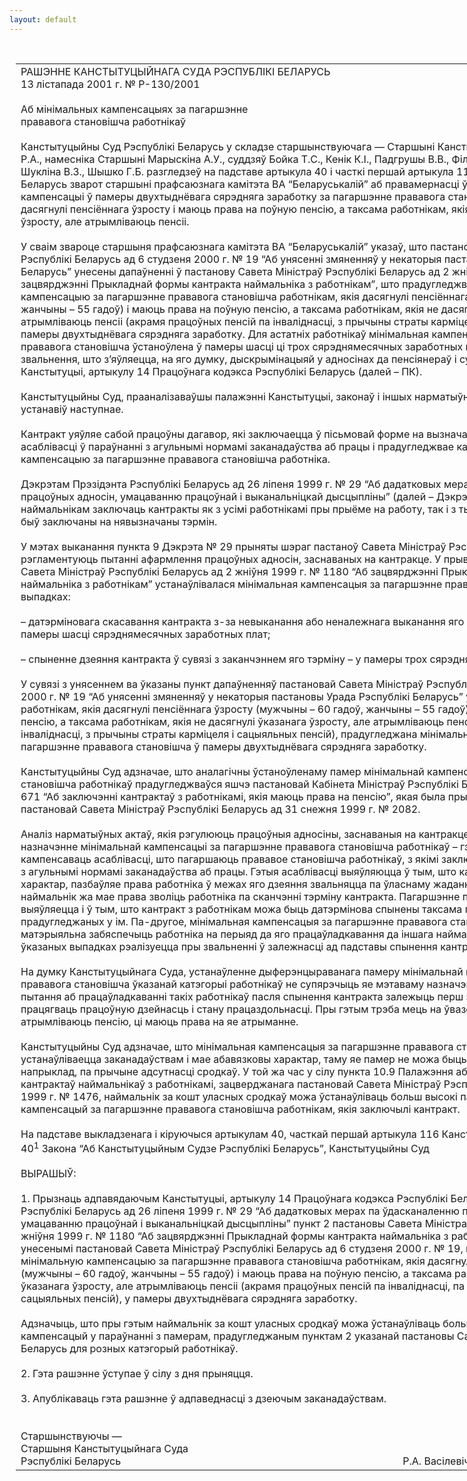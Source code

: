```yaml
---
layout: default
---
```


<div style="margin: 0px auto; width: 1000px;">

<div id="flag">

 

</div>

<div id="fixedWidth">

<div id="body">

<div id="columnSpanned">

<div id="content" style="margin: 10px">

<table>
<colgroup>
<col style="width: 100%" />
</colgroup>
<tbody>
<tr class="odd">
<td><div data-align="center" style="text-transform: uppercase;">
Рашэнне Канстытуцыйнага Суда Рэспублікі Беларусь
</div>
<div data-align="center">
13 лістапада 2001 г. № Р-130/2001
</div>
<div data-align="left" style="width: 400px; margin-top: 20px; margin-bottom: 20px;">
Аб мінімальных кампенсацыях за пагаршэнне прававога становішча работнікаў
</div>
<div data-align="justify">
Канстытуцыйны Суд Рэспублікі Беларусь у складзе старшынствуючага — Старшыні Канстытуцыйнага Суда Васілевіча Р.А., намесніка Старшыні Марыскіна А.У., суддзяў Бойка Т.С., Кенік К.I., Падгрушы В.В., Філіпчык Р.I., Цікавенкі А.Г., Шукліна В.З., Шышко Г.Б. разгледзеў на падставе артыкула 40 і часткі першай артыкула 116 Канстытуцыі Рэспублікі Беларусь зварот старшыні прафсаюзнага камітэта ВА “Беларуськалій” аб правамернасці ўстанаўлення мінімальнай кампенсацыі ў памеры двухтыднёвага сярэдняга заработку за пагаршэнне прававога становішча работнікам, якія дасягнулі пенсіённага ўзросту і маюць права на поўную пенсію, а таксама работнікам, якія не дасягнулі ўказанага ўзросту, але атрымліваюць пенсіі.
</div>
<div data-align="justify">
 
</div>
<div data-align="justify">
У сваім звароце старшыня прафсаюзнага камітэта ВА “Беларуськалій” указаў, што пастановай Савета Міністраў Рэспублікі Беларусь ад 6 студзеня 2000 г. № 19 “Аб унясенні змяненняў у некаторыя пастановы Урада Рэспублікі Беларусь” унесены дапаўненні ў пастанову Савета Міністраў Рэспублікі Беларусь ад 2 жніўня 1999 г. № 1180 “Аб зацвярджэнні Прыкладнай формы кантракта наймальніка з работнікам”, што прадугледжваюць мінімальную кампенсацыю за пагаршэнне прававога становішча работнікам, якія дасягнулі пенсіённага ўзросту (мужчыны – 60 гадоў, жанчыны – 55 гадоў) і маюць права на поўную пенсію, а таксама работнікам, якія не дасягнулі ўказанага ўзросту, але атрымліваюць пенсіі (акрамя працоўных пенсій па інваліднасці, з прычыны страты карміцеля і сацыяльных пенсій), у памеры двухтыднёвага сярэдняга заработку. Для астатніх работнікаў мінімальная кампенсацыя за пагаршэнне іх прававога становішча ўстаноўлена ў памеры шасці ці трох сярэднямесячных заработных плат у залежнасці ад падставы звальнення, што з’яўляецца, на яго думку, дыскрымінацыяй у адносінах да пенсіянераў і супярэчыць артыкулам 22 і 23 Канстытуцыі, артыкулу 14 Працоўнага кодэкса Рэспублікі Беларусь (далей – ПК).
</div>
<div data-align="justify">
 
</div>
<div data-align="justify">
Канстытуцыйны Суд, прааналізаваўшы палажэнні Канстытуцыі, законаў і іншых нарматыўных актаў Рэспублікі Беларусь, устанавіў наступнае.
</div>
<div data-align="justify">
 
</div>
<div data-align="justify">
Кантракт уяўляе сабой працоўны дагавор, які заключаецца ў пісьмовай форме на вызначаны ў ім тэрмін, змяшчае асаблівасці ў параўнанні з агульнымі нормамі заканадаўства аб працы і прадугледжвае канкрэтную мінімальную кампенсацыю за пагаршэнне прававога становішча работніка.
</div>
<div data-align="justify">
 
</div>
<div data-align="justify">
Дэкрэтам Прэзідэнта Рэспублікі Беларусь ад 26 ліпеня 1999 г. № 29 “Аб дадатковых мерах па ўдасканаленню працоўных адносін, умацаванню працоўнай і выканальніцкай дысцыпліны” (далей – Дэкрэт № 29) прадастаўлена права наймальнікам заключаць кантракты як з усімі работнікамі пры прыёме на работу, так і з тымі, працоўны дагавор з якімі быў заключаны на нявызначаны тэрмін.
</div>
<div data-align="justify">
 
</div>
<div data-align="justify">
У мэтах выканання пункта 9 Дэкрэта № 29 прыняты шэраг пастаноў Савета Міністраў Рэспублікі Беларусь, якія рэгламентуюць пытанні афармлення працоўных адносін, заснаваных на кантракце. У прыватнасці, пунктам 2 пастановы Савета Міністраў Рэспублікі Беларусь ад 2 жніўня 1999 г. № 1180 “Аб зацвярджэнні Прыкладнай формы кантракта наймальніка з работнікам” устанаўлівалася мінімальная кампенсацыя за пагаршэнне прававога становішча работніка ў выпадках:
</div>
<div data-align="justify">
 
</div>
<div data-align="justify">
– датэрміновага скасавання кантракта з-за невыканання або неналежнага выканання яго ўмоў па віне наймальніка – у памеры шасці сярэднямесячных заработных плат;
</div>
<div data-align="justify">
 
</div>
<div data-align="justify">
– спыненне дзеяння кантракта ў сувязі з заканчэннем яго тэрміну – у памеры трох сярэднямесячных заработных плат.
</div>
<div data-align="justify">
 
</div>
<div data-align="justify">
У сувязі з унясеннем ва ўказаны пункт дапаўненняў пастановай Савета Міністраў Рэспублікі Беларусь ад 6 студзеня 2000 г. № 19 “Аб унясенні змяненняў у некаторыя пастановы Урада Рэспублікі Беларусь” у пералічаных вышэй выпадках работнікам, якія дасягнулі пенсіённага ўзросту (мужчыны – 60 гадоў, жанчыны – 55 гадоў) і маюць права на поўную пенсію, а таксама работнікам, якія не дасягнулі ўказанага ўзросту, але атрымліваюць пенсіі (акрамя працоўных пенсій па інваліднасці, з прычыны страты карміцеля і сацыяльных пенсій), прадугледжана мінімальная кампенсацыя за пагаршэнне прававога становішча ў памеры двухтыднёвага сярэдняга заработку.
</div>
<div data-align="justify">
 
</div>
<div data-align="justify">
Канстытуцыйны Суд адзначае, што аналагічны ўстаноўленаму памер мінімальнай кампенсацыі за пагаршэнне прававога становішча работнікаў прадугледжваўся яшчэ пастановай Кабінета Міністраў Рэспублікі Беларусь ад 8 снежня 1995 г. № 671 “Аб заключэнні кантрактаў з работнікамі, якія маюць права на пенсію”, якая была прызнана страціўшай сілу пастановай Савета Міністраў Рэспублікі Беларусь ад 31 снежня 1999 г. № 2082.
</div>
<div data-align="justify">
 
</div>
<div data-align="justify">
Аналіз нарматыўных актаў, якія рэгулююць працоўныя адносіны, заснаваныя на кантракце, сведчыць, што мэтавае назначэнне мінімальнай кампенсацыі за пагаршэнне прававога становішча работнікаў – гэта, па-першае, мінімальна кампенсаваць асаблівасці, што пагаршаюць прававое становішча работнікаў, з якімі заключаны кантракты, у параўнанні з агульнымі нормамі заканадаўства аб працы. Гэтыя асаблівасці выяўляюцца ў тым, што кантракт, маючы тэрміновы характар, пазбаўляе права работніка ў межах яго дзеяння звальняцца па ўласнаму жаданню згодна з артыкулам 40 ПК, наймальнік жа мае права зволіць работніка па сканчэнні тэрміну кантракта. Пагаршэнне прававога становішча выяўляецца і ў тым, што кантракт з работнікам можа быць датэрмінова спынены таксама па дадатковых падставах, прадугледжаных у ім. Па-другое, мінімальная кампенсацыя за пагаршэнне прававога становішча работніка дазваляе матэрыяльна забяспечыць работніка на перыяд да яго працаўладкавання да іншага наймальніка, паколькі права на яе ва ўказаных выпадках рэалізуецца пры звальненні ў залежнасці ад падставы спынення кантракта.
</div>
<div data-align="justify">
 
</div>
<div data-align="justify">
На думку Канстытуцыйнага Суда, устанаўленне дыферэнцыраванага памеру мінімальнай кампенсацыі за пагаршэнне прававога становішча ўказанай катэгорыі работнікаў не супярэчыць яе мэтаваму назначэнню, паколькі вырашэнне пытання аб працаўладкаванні такіх работнікаў пасля спынення кантракта залежыць перш за ўсё ад іх жадання працягваць працоўную дзейнасць і стану працаздольнасці. Пры гэтым трэба мець на ўвазе, што работнікі ці ўжо атрымліваюць пенсію, ці маюць права на яе атрыманне.
</div>
<div data-align="justify">
 
</div>
<div data-align="justify">
Канстытуцыйны Суд адзначае, што мінімальная кампенсацыя за пагаршэнне прававога становішча работнікаў устанаўліваецца заканадаўствам і мае абавязковы характар, таму яе памер не можа быць паменшаны наймальнікам, напрыклад, па прычыне адсутнасці сродкаў. У той жа час у сілу пункта 10.9 Палажэння аб парадку і ўмовах заключэння кантрактаў наймальнікаў з работнікамі, зацверджанага пастановай Савета Міністраў Рэспублікі Беларусь ад 25 верасня 1999 г. № 1476, наймальнік за кошт уласных сродкаў можа ўстанаўліваць больш высокі памер мінімальных кампенсацый за пагаршэнне прававога становішча работнікам, якія заключылі кантракт.
</div>
<div data-align="justify">
 
</div>
<div data-align="justify">
На падставе выкладзенага і кіруючыся артыкулам 40, часткай першай артыкула 116 Канстытуцыі, артыкуламі 11, 36, 40, 40<sup>1</sup> Закона “Аб Канстытуцыйным Судзе Рэспублікі Беларусь”, Канстытуцыйны Суд
</div>
<div data-align="justify">
 
</div>
<div data-align="center">
ВЫРАШЫЎ:
</div>
<div data-align="center">
<strong> </strong>
</div>
<div data-align="justify">
1. Прызнаць адпавядаючым Канстытуцыі, артыкулу 14 Працоўнага кодэкса Рэспублікі Беларусь і Дэкрэту Прэзідэнта Рэспублікі Беларусь ад 26 ліпеня 1999 г. № 29 “Аб дадатковых мерах па ўдасканаленню працоўных адносін, умацаванню працоўнай і выканальніцкай дысцыпліны” пункт 2 пастановы Савета Міністраў Рэспублікі Беларусь ад 2 жніўня 1999 г. № 1180 “Аб зацвярджэнні Прыкладнай формы кантракта наймальніка з работнікам” з дапаўненнямі, унесенымі пастановай Савета Міністраў Рэспублікі Беларусь ад 6 студзеня 2000 г. № 19, што прадугледжвае мінімальную кампенсацыю за пагаршэнне прававога становішча работнікам, якія дасягнулі пенсіённага ўзросту (мужчыны – 60 гадоў, жанчыны – 55 гадоў) і маюць права на поўную пенсію, а таксама работнікам, якія не дасягнулі ўказанага ўзросту, але атрымліваюць пенсіі (акрамя працоўных пенсій па інваліднасці, па прычыне страты карміцеля і сацыяльных пенсій), у памеры двухтыднёвага сярэдняга заработку.
</div>
<div data-align="justify">
 
</div>
<div data-align="justify">
Адзначыць, што пры гэтым наймальнік за кошт уласных сродкаў можа ўстанаўліваць больш высокі памер мінімальных кампенсацый у параўнанні з памерам, прадугледжаным пунктам 2 указанай пастановы Савета Міністраў Рэспублікі Беларусь для розных катэгорый работнікаў.
</div>
<div data-align="justify">
 
</div>
<div data-align="justify">
2. Гэта рашэнне ўступае ў сілу з дня прыняцця.
</div>
<div data-align="justify">
 
</div>
<div data-align="justify">
3. Апублікаваць гэта рашэнне ў адпаведнасці з дзеючым заканадаўствам.
</div>
<div>
 
</div>
<div>
 
</div>
<div>
Старшынствуючы —
</div>
<div>
Старшыня Канстытуцыйнага Суда
</div>
<div>
Рэспублікі Беларусь<span>                                                                                                         Р.А. Васілевіч</span>
</div></td>
</tr>
</tbody>
</table>

</div>

<div class="terminator">

 

</div>

</div>

</div>

</div>

</div>
